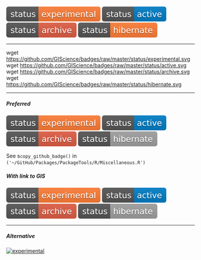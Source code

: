 [![status: experimental](https://github.com/GIScience/badges/raw/master/status/experimental.svg)](https://github.com/GIScience/badges#experimental)
[![status: active](https://github.com/GIScience/badges/raw/master/status/active.svg)](https://github.com/GIScience/badges#active)
[![status: archive](https://github.com/GIScience/badges/raw/master/status/archive.svg)](https://github.com/GIScience/badges#archive)
[![status: hibernate](https://github.com/GIScience/badges/raw/master/status/hibernate.svg)](https://github.com/GIScience/badges#hibernate)


------------------------------------------------------------------------

wget https://github.com/GIScience/badges/raw/master/status/experimental.svg
wget https://github.com/GIScience/badges/raw/master/status/active.svg
wget https://github.com/GIScience/badges/raw/master/status/archive.svg
wget https://github.com/GIScience/badges/raw/master/status/hibernate.svg



------------------------------------------------------------------------

##### Preferred

![status: experimental](https://raw.githubusercontent.com/vertesy/TheCorvinas/master/GitHub/Badges/experimental.svg)
![status: active](https://raw.githubusercontent.com/vertesy/TheCorvinas/master/GitHub/Badges/active.svg)
![status: archive](https://raw.githubusercontent.com/vertesy/TheCorvinas/master/GitHub/Badges/archive.svg)
![status: hibernate](https://raw.githubusercontent.com/vertesy/TheCorvinas/master/GitHub/Badges/hibernate.svg)

See s`copy_github_badge()` in  `('~/GitHub/Packages/PackageTools/R/Miscellaneous.R')`

##### With link to GIS

[![status: experimental](https://raw.githubusercontent.com/vertesy/TheCorvinas/master/GitHub/Badges/experimental.svg)](https://github.com/GIScience/badges#experimental)
[![status: active](https://raw.githubusercontent.com/vertesy/TheCorvinas/master/GitHub/Badges/active.svg)](https://github.com/GIScience/badges#active)
[![status: archive](https://raw.githubusercontent.com/vertesy/TheCorvinas/master/GitHub/Badges/archive.svg)](https://github.com/GIScience/badges#archive)
[![status: hibernate](https://raw.githubusercontent.com/vertesy/TheCorvinas/master/GitHub/Badges/hibernate.svg)](https://github.com/GIScience/badges#hibernate)





------------------------------------------------------------------------

##### Alternative

[![experimental](http://badges.github.io/stability-badges/dist/experimental.svg)](http://github.com/badges/stability-badges)